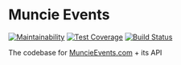 # Muncie Events

[![Maintainability](https://api.codeclimate.com/v1/badges/67ec61f80e7f2abf7139/maintainability)](https://codeclimate.com/github/BallStateCBER/muncie-events-api/maintainability)
[![Test Coverage](https://api.codeclimate.com/v1/badges/67ec61f80e7f2abf7139/test_coverage)](https://codeclimate.com/github/BallStateCBER/muncie-events-api/test_coverage)
[![Build Status](https://travis-ci.org/BallStateCBER/muncie-events-api.svg?branch=development)](https://travis-ci.org/BallStateCBER/muncie-events-api)

The codebase for [MuncieEvents.com](https://muncieevents.com) + its API
